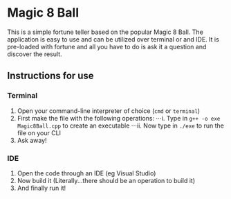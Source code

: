 # Magic 8 Ball

This is a simple fortune teller based on the popular Magic 8 Ball. The application is easy to use and can be utilized over terminal or and IDE. It is pre-loaded with fortune and all you have to do is ask it a question and discover the result.

## Instructions for use

### Terminal
1. Open your command-line interpreter of choice (`cmd` or `terminal`)
2. First make the file with the following operations:
⋅⋅⋅i. Type in `g++ -o exe Magic8Ball.cpp` to create an executable
⋅⋅⋅ii. Now type in `./exe` to run the file on your CLI
3. Ask away!

### IDE
1) Open the code through an IDE (eg Visual Studio)
2) Now build it (Literally...there should be an operation to build it)
3) And finally run it!
